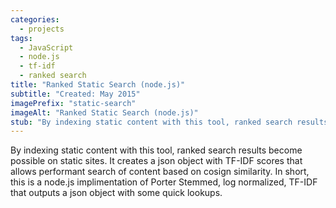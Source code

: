 ```yaml
---
categories: 
  - projects
tags: 
  - JavaScript
  - node.js
  - tf-idf
  - ranked search
title: "Ranked Static Search (node.js)"
subtitle: "Created: May 2015"
imagePrefix: "static-search"
imageAlt: "Ranked Static Search (node.js)"
stub: "By indexing static content with this tool, ranked search results become possible on static sites."
---
```


By indexing static content with this tool, ranked search results become possible on static sites. It creates a json object with TF-IDF scores that allows performant search of content based on cosign similarity. In short, this is a node.js implimentation of Porter Stemmed, log normalized, TF-IDF that outputs a json object with some quick lookups.